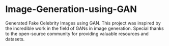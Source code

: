 # Image-Generation-using-GAN
Generated Fake Celebrity Images using GAN.
This project was inspired by the incredible work in the field of GANs in image generation. Special thanks to the open-source community for providing valuable resources and datasets.
